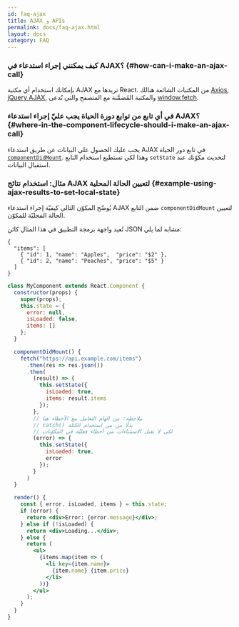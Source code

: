 ```yaml
---
id: faq-ajax
title: AJAX و APIs
permalink: docs/faq-ajax.html
layout: docs
category: FAQ
---
```

 
### كيف يمكنني إجراء استدعاء في AJAX؟ {#how-can-i-make-an-ajax-call}

بإمكانك استخدام أي مكتبة AJAX تريدها مع React. من المكتبات الشائعة هنالك [Axios](https://github.com/axios/axios), [jQuery AJAX](https://api.jquery.com/jQuery.ajax/), والمكتبة المُضمَّنة مع المتصفح والتي تُدعى [window.fetch](https://developer.mozilla.org/en-US/docs/Web/API/Fetch_API).

### في أي تابع من توابع دورة الحياة يجب عليّ إجراء استدعاء AJAX؟ {#where-in-the-component-lifecycle-should-i-make-an-ajax-call}

يجب عليك الحصول على البيانات عن طريق استدعاء AJAX في تابع دور الحياة [`componentDidMount`](/docs/react-component.html#mounting).  وهذا لكي تستطيع استخدام التابع  `setState` لتحديث مكوّنك عند استقبال البيانات.

### مثال: استخدام نتائج AJAX لتعيين الحالة المحلية {#example-using-ajax-results-to-set-local-state}

يُوضّح المكوّن التالي كيفيّة إجراء استدعاء AJAX ضمن التابع `componentDidMount` لتعيين الحالة المحليّة للمكوّن. 

تُعيد واجهة برمجة التطبيق في هذا المثال كائن JSON مشابه لما يلي:

```
{
  "items": [
    { "id": 1, "name": "Apples",  "price": "$2" },
    { "id": 2, "name": "Peaches", "price": "$5" }
  ]  
}
```

```jsx
class MyComponent extends React.Component {
  constructor(props) {
    super(props);
    this.state = {
      error: null,
      isLoaded: false,
      items: []
    };
  }

  componentDidMount() {
    fetch("https://api.example.com/items")
      .then(res => res.json())
      .then(
        (result) => {
          this.setState({
            isLoaded: true,
            items: result.items
          });
        },
       	// ملاحظة: من الهام التعامل مع الأخطاء هنا
        // catch() بدلًا من من استخدام الكتلة 
        // لكي لا نقبل الاستثناءات من أخطاء فعليّة في المكوّنات
        (error) => {
          this.setState({
            isLoaded: true,
            error
          });
        }
      )
  }

  render() {
    const { error, isLoaded, items } = this.state;
    if (error) {
      return <div>Error: {error.message}</div>;
    } else if (!isLoaded) {
      return <div>Loading...</div>;
    } else {
      return (
        <ul>
          {items.map(item => (
            <li key={item.name}>
              {item.name} {item.price}
            </li>
          ))}
        </ul>
      );
    }
  }
}
```
